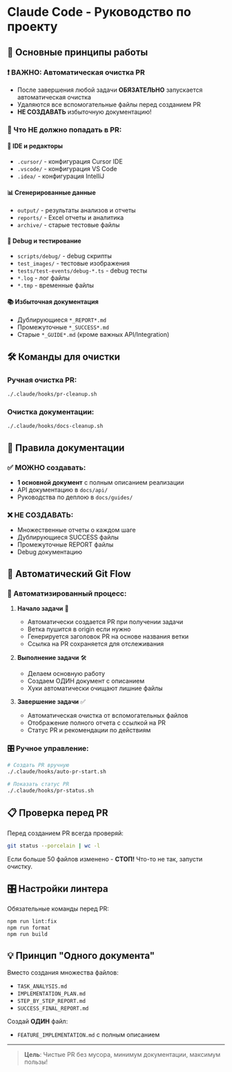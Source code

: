# Claude Code - Руководство по проекту

## 🎯 Основные принципы работы

### ❗ ВАЖНО: Автоматическая очистка PR

- После завершения любой задачи **ОБЯЗАТЕЛЬНО** запускается автоматическая очистка
- Удаляются все вспомогательные файлы перед созданием PR
- **НЕ СОЗДАВАТЬ** избыточную документацию!

### 📁 Что НЕ должно попадать в PR:

#### 🔧 IDE и редакторы

- `.cursor/` - конфигурация Cursor IDE
- `.vscode/` - конфигурация VS Code
- `.idea/` - конфигурация IntelliJ

#### 📊 Сгенерированные данные

- `output/` - результаты анализов и отчеты
- `reports/` - Excel отчеты и аналитика
- `archive/` - старые тестовые файлы

#### 🐛 Debug и тестирование

- `scripts/debug/` - debug скрипты
- `test_images/` - тестовые изображения
- `tests/test-events/debug-*.ts` - debug тесты
- `*.log` - лог файлы
- `*.tmp` - временные файлы

#### 📚 Избыточная документация

- Дублирующиеся `*_REPORT*.md`
- Промежуточные `*_SUCCESS*.md`
- Старые `*_GUIDE*.md` (кроме важных API/Integration)

## 🛠 Команды для очистки

### Ручная очистка PR:

```bash
./.claude/hooks/pr-cleanup.sh
```

### Очистка документации:

```bash
./.claude/hooks/docs-cleanup.sh
```

## 🎯 Правила документации

### ✅ МОЖНО создавать:

- **1 основной документ** с полным описанием реализации
- API документацию в `docs/api/`
- Руководства по деплою в `docs/guides/`

### ❌ НЕ СОЗДАВАТЬ:

- Множественные отчеты о каждом шаге
- Дублирующиеся SUCCESS файлы
- Промежуточные REPORT файлы
- Debug документацию

## 🚀 Автоматический Git Flow

### 🔄 Автоматизированный процесс:

1. **Начало задачи** 🎯

   - Автоматически создается PR при получении задачи
   - Ветка пушится в origin если нужно
   - Генерируется заголовок PR на основе названия ветки
   - Ссылка на PR сохраняется для отслеживания

2. **Выполнение задачи** 🛠

   - Делаем основную работу
   - Создаем ОДИН документ с описанием
   - Хуки автоматически очищают лишние файлы

3. **Завершение задачи** ✅
   - Автоматическая очистка от вспомогательных файлов
   - Отображение полного отчета с ссылкой на PR
   - Статус PR и рекомендации по действиям

### 🎛 Ручное управление:

```bash
# Создать PR вручную
./.claude/hooks/auto-pr-start.sh

# Показать статус PR
./.claude/hooks/pr-status.sh
```

## 📋 Проверка перед PR

Перед созданием PR всегда проверяй:

```bash
git status --porcelain | wc -l
```

Если больше 50 файлов изменено - **СТОП!**
Что-то не так, запусти очистку.

## 🎛 Настройки линтера

Обязательные команды перед PR:

```bash
npm run lint:fix
npm run format
npm run build
```

## 💡 Принцип "Одного документа"

Вместо создания множества файлов:

- `TASK_ANALYSIS.md`
- `IMPLEMENTATION_PLAN.md`
- `STEP_BY_STEP_REPORT.md`
- `SUCCESS_FINAL_REPORT.md`

Создай **ОДИН** файл:

- `FEATURE_IMPLEMENTATION.md` с полным описанием

---

> **Цель**: Чистые PR без мусора, минимум документации, максимум пользы!
